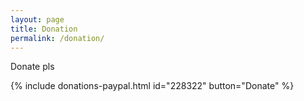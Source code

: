 ```yaml
---
layout: page
title: Donation
permalink: /donation/
---
```

Donate pls
 
{% include donations-paypal.html id="228322" button="Donate" %}
